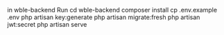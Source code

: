 in wble-backend
Run
cd wble-backend
composer install
cp .env.example .env
php artisan key:generate
php artisan migrate:fresh
php artisan jwt:secret
php artisan serve
